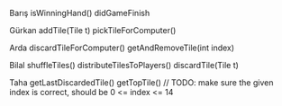 Barış
isWinningHand()
didGameFinish

Gürkan
addTile(Tile t)
pickTileForComputer()

Arda
discardTileForComputer()
getAndRemoveTile(int index)

Bilal
shuffleTiles()
distributeTilesToPlayers()
discardTile(Tile t)

Taha
getLastDiscardedTile()
getTopTile()
// TODO: make sure the given index is correct, should be 0 <= index <= 14
